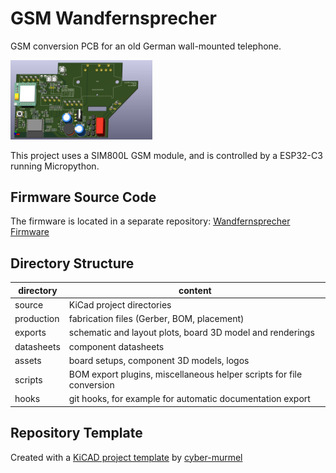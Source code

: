 # GSM Wandfernsprecher
GSM conversion PCB for an old German wall-mounted telephone.

<img src="./exports/renderings/wandfernsprecher_top.png" width="45%"/>

This project uses a SIM800L GSM module, and is controlled by a ESP32-C3 running Micropython.

## Firmware Source Code
The firmware is located in a separate repository: [Wandfernsprecher Firmware](https://github.com/hanebefl/wandfernsprecher-fw)



## Directory Structure
| directory  | content                                                              |
|------------|----------------------------------------------------------------------|
| source     | KiCad project directories                                            |
| production | fabrication files (Gerber, BOM, placement)                           |
| exports    | schematic and layout plots, board 3D model and renderings            |
| datasheets | component datasheets                                                 |
| assets     | board setups, component 3D models, logos                             |
| scripts    | BOM export plugins, miscellaneous helper scripts for file conversion |
| hooks      | git hooks, for example for automatic documentation export            |

## Repository Template
Created with a [KiCAD project template](https://github.com/cyber-murmel/kicad-template) by [cyber-murmel](https://github.com/cyber-murmel)
